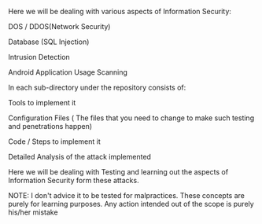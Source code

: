 Here we will be dealing with various aspects of Information Security:

DOS / DDOS(Network Security)

Database (SQL Injection)

Intrusion Detection

Android Application Usage Scanning
  

In each sub-directory under the repository consists of:

Tools to implement it

Configuration Files ( The files that you need to change to make such testing and penetrations happen)

Code / Steps to implement it

Detailed Analysis of the attack implemented
  
Here we will be dealing with Testing and learning out the aspects of Information Security form these attacks.
 
NOTE: I don't advice it to  be tested for malpractices. These concepts are purely for learning purposes. Any action intended out of the scope is purely his/her mistake

